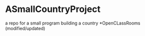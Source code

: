 # ASmallCountryProject
a repo for a small program building a country
*OpenCLassRooms (modified/updated)
